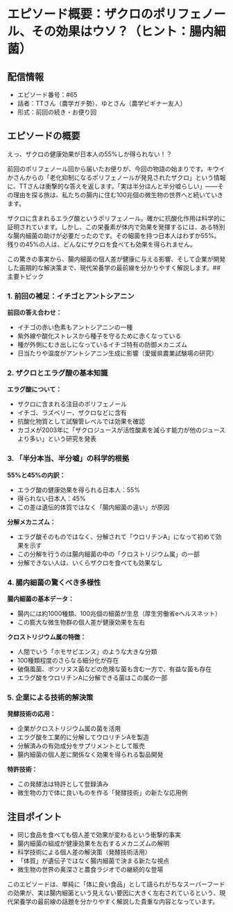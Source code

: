 # エピソード概要：ザクロのポリフェノール、その効果はウソ？（ヒント：腸内細菌）

## 配信情報
- エピソード番号：#65
- 話者：TTさん（農学ガチ勢）、ゆとさん（農学ビギナー友人）
- 形式：前回の続き・お便り回

## エピソードの概要

えっ、ザクロの健康効果が日本人の55%しか得られない！？

前回のポリフェノール回から届いたお便りが、今回の物語の始まりです。キウイかさんからの「老化抑制になるポリフェノールが発見されたザクロ」という情報に、TTさんは衝撃的な答えを返します。「実は半分ほんと半分嘘らしい」——その理由を探る旅は、私たちの腸内に住む100兆個の微生物の世界へと続いていきます。

ザクロに含まれるエラグ酸というポリフェノール。確かに抗酸化作用は科学的に証明されています。しかし、この栄養素が体内で効果を発揮するには、ある特別な腸内細菌の助けが必要だったのです。その細菌を持つ日本人はわずか55%。残りの45%の人は、どんなにザクロを食べても効果を得られません。

この驚きの事実から、腸内細菌の個人差が健康に与える影響、そして企業が開発した画期的な解決策まで、現代栄養学の最前線を分かりやすく解説します。## 主要トピック

### 1. 前回の補足：イチゴとアントシアニン

**前回の答え合わせ：**
- イチゴの赤い色素もアントシアニンの一種
- 紫外線や酸化ストレスから種子を守るために赤くなっている
- 種が外側にむき出しになっているイチゴ特有の防御メカニズム
- 日当たりや温度がアントシアニン生成に影響（愛媛県農業試験場の研究）

### 2. ザクロとエラグ酸の基本知識

**エラグ酸について：**
- ザクロに含まれる注目のポリフェノール
- イチゴ、ラズベリー、ザクロなどに含有
- 抗酸化物質として試験管レベルでは効果を確認
- カゴメが2003年に「ザクロジュースが活性酸素を減らす能力が他のジュースより多い」という研究を発表

### 3. 「半分本当、半分嘘」の科学的根拠

**55%と45%の内訳：**
- エラグ酸の健康効果を得られる日本人：55%
- 得られない日本人：45%
- この差は遺伝的体質ではなく「腸内細菌の違い」が原因

**分解メカニズム：**
- エラグ酸そのものではなく、分解されて「ウロリチンA」になって初めて効果を示す
- この分解を行うのは腸内細菌の中の「クロストリジウム属」の一部
- 分解できない人は、いくらザクロを食べても効果なし

### 4. 腸内細菌の驚くべき多様性

**腸内細菌の基本データ：**
- 腸内には約1000種類、100兆個の細菌が生息（厚生労働省eヘルスネット）
- この膨大な微生物群の個人差が健康効果を左右

**クロストリジウム属の特徴：**
- 人間でいう「ホモサピエンス」のような大きな分類
- 100種類程度のさらなる細分化が存在
- 破傷風菌、ボツリヌス菌などの危険な菌も含む一方で、有益な菌も存在
- エラグ酸をウロリチンAに分解できる菌はこの属の一部

### 5. 企業による技術的解決策

**発酵技術の応用：**
- 企業がクロストリジウム属の菌を活用
- エラグ酸を工業的に分解してウロリチンAを製造
- 分解済みの有効成分をサプリメントとして販売
- 腸内細菌の個人差に関係なく効果を得られる製品開発

**特許技術：**
- この発酵法は特許として登録済み
- 微生物の力で体に良いものを作る「発酵技術」の新たな応用例

## 注目ポイント

- 同じ食品を食べても個人差で効果が変わるという衝撃的事実
- 腸内細菌の組成が健康効果を左右するメカニズムの解明
- 科学技術による個人差の解決策（発酵技術活用）
- 「体質」が遺伝子ではなく腸内細菌で決まる新たな視点
- 微生物の世界の奥深さと農食ラジオでの継続的な登場

このエピソードは、単純に「体に良い食品」として語られがちなスーパーフードの効果が、実は腸内細菌という見えない要因に大きく左右されているという、現代栄養学の最前線の話題を分かりやすく解説した貴重な内容となっています。